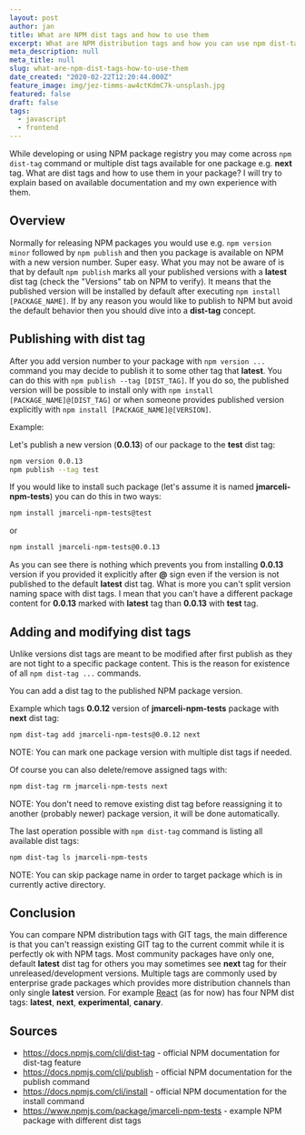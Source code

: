 ```yaml
---
layout: post
author: jan
title: What are NPM dist tags and how to use them
excerpt: What are NPM distribution tags and how you can use npm dist-tag command to create multiple distribution channels for your NPM package. Tutorial with examples of npm dist-tag usages.
meta_description: null
meta_title: null
slug: what-are-npm-dist-tags-how-to-use-them
date_created: "2020-02-22T12:20:44.000Z"
feature_image: img/jez-timms-aw4ctKdmC7k-unsplash.jpg
featured: false
draft: false
tags:
  - javascript
  - frontend
---
```


While developing or using NPM package registry you may come across `npm dist-tag` command or multiple dist tags available for one package e.g. **next** tag.
What are dist tags and how to use them in your package?
I will try to explain based on available documentation and my own experience with them.

## Overview

Normally for releasing NPM packages you would use e.g. `npm version minor` followed by `npm publish` and then you package is available on NPM with a new version number.
Super easy.
What you may not be aware of is that by default `npm publish` marks all your published versions with a **latest** dist tag (check the "Versions" tab on NPM to verify).
It means that the published version will be installed by default after executing `npm install [PACKAGE_NAME]`.
If by any reason you would like to publish to NPM but avoid the default behavior then you should dive into a **dist-tag** concept.

## Publishing with dist tag

After you add version number to your package with `npm version ...` command you may decide to publish it to some other tag that **latest**.
You can do this with `npm publish --tag [DIST_TAG]`.
If you do so, the published version will be possible to install only with `npm install [PACKAGE_NAME]@[DIST_TAG]` or when someone provides published version explicitly with `npm install [PACKAGE_NAME]@[VERSION]`.

Example:

Let's publish a new version (**0.0.13**) of our package to the **test** dist tag:

```bash
npm version 0.0.13
npm publish --tag test
```

If you would like to install such package (let's assume it is named **jmarceli-npm-tests**) you can do this in two ways:

```bash
npm install jmarceli-npm-tests@test
```

or

```bash
npm install jmarceli-npm-tests@0.0.13
```

As you can see there is nothing which prevents you from installing **0.0.13** version if you provided it explicitly after **@** sign even if the version is not published to the default **latest** dist tag.
What is more you can't split version naming space with dist tags.
I mean that you can't have a different package content for **0.0.13** marked with **latest** tag than **0.0.13** with **test** tag.

## Adding and modifying dist tags

Unlike versions dist tags are meant to be modified after first publish as they are not tight to a specific package content.
This is the reason for existence of all `npm dist-tag ...` commands.

You can add a dist tag to the published NPM package version.

Example which tags **0.0.12** version of **jmarceli-npm-tests** package with **next** dist tag:

```bash
npm dist-tag add jmarceli-npm-tests@0.0.12 next
```

NOTE: You can mark one package version with multiple dist tags if needed.

Of course you can also delete/remove assigned tags with:

```bash
npm dist-tag rm jmarceli-npm-tests next
```

NOTE: You don't need to remove existing dist tag before reassigning it to another (probably newer) package version, it will be done automatically.

The last operation possible with `npm dist-tag` command is listing all available dist tags:

```bash
npm dist-tag ls jmarceli-npm-tests
```

NOTE: You can skip package name in order to target package which is in currently active directory.

## Conclusion

You can compare NPM distribution tags with GIT tags, the main difference is that you can't reassign existing GIT tag to the current commit while it is perfectly ok with NPM tags.
Most community packages have only one, default **latest** dist tag for others you may sometimes see **next** tag for their unreleased/development versions.
Multiple tags are commonly used by enterprise grade packages which provides more distribution channels than only single **latest** version.
For example [React](https://www.npmjs.com/package/react) (as for now) has four NPM dist tags: **latest**, **next**, **experimental**, **canary**.

## Sources

- https://docs.npmjs.com/cli/dist-tag - official NPM documentation for dist-tag feature
- https://docs.npmjs.com/cli/publish - official NPM documentation for the publish command
- https://docs.npmjs.com/cli/install - official NPM documentation for the install command
- https://www.npmjs.com/package/jmarceli-npm-tests - example NPM package with different dist tags
